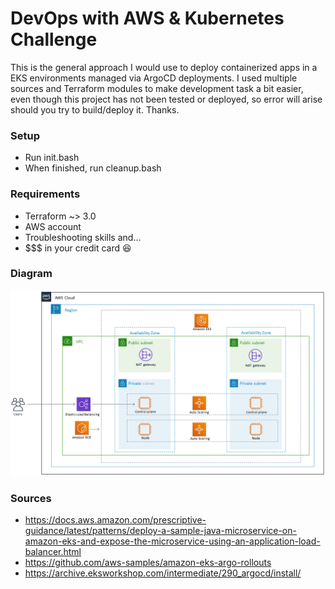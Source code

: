 # DevOps with AWS & Kubernetes Challenge

This is the general approach I would use to deploy containerized apps in a EKS environments managed via ArgoCD deployments. I used multiple sources and Terraform modules to make development task a bit easier, even though this project has not been tested or deployed, so error will arise should you try to build/deploy it. Thanks.

### Setup

- Run init.bash
- When finished, run cleanup.bash 

### Requirements

- Terraform ~> 3.0
- AWS account
- Troubleshooting skills and...
- $$$ in your credit card :laughing:

### Diagram

![alt text](aws-diagram.png "EKS Diagram")

### Sources
- https://docs.aws.amazon.com/prescriptive-guidance/latest/patterns/deploy-a-sample-java-microservice-on-amazon-eks-and-expose-the-microservice-using-an-application-load-balancer.html
- https://github.com/aws-samples/amazon-eks-argo-rollouts
- https://archive.eksworkshop.com/intermediate/290_argocd/install/
